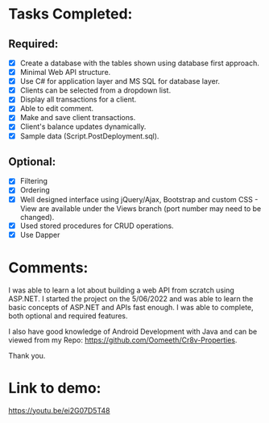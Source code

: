 # Tasks Completed:

## Required:

- [x] Create a database with the tables shown using database first approach.
- [x] Minimal Web API structure.
- [x] Use C# for application layer and MS SQL for database layer.
- [x] Clients can be selected from a dropdown list.
- [x] Display all transactions for a client.
- [x] Able to edit comment.
- [x] Make and save client transactions.
- [x] Client's balance updates dynamically.
- [x] Sample data (Script.PostDeployment.sql).

## Optional:

- [x] Filtering
- [x] Ordering
- [x] Well designed interface using jQuery/Ajax, Bootstrap and custom CSS - View are available under the Views branch (port number may need to be changed).
- [x] Used stored procedures for CRUD operations.
- [x] Use Dapper

# Comments:

I was able to learn a lot about building a web API from scratch using ASP.NET. I started the project on the 5/06/2022 and was able to learn the basic concepts of ASP.NET and APIs fast enough. I was able to complete, both optional and required features.

I also have good knowledge of Android Development with Java and can be viewed from my Repo: https://github.com/Oomeeth/Cr8v-Properties.

Thank you.

# Link to demo:

https://youtu.be/ei2G07D5T48